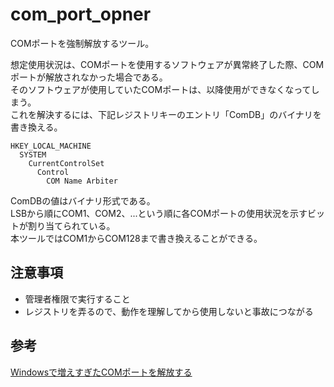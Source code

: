 ﻿com\_port\_opner
====
COMポートを強制解放するツール。<br>

想定使用状況は、COMポートを使用するソフトウェアが異常終了した際、COMポートが解放されなかった場合である。<br>
そのソフトウェアが使用していたCOMポートは、以降使用ができなくなってしまう。<br>
これを解決するには、下記レジストリキーのエントリ「ComDB」のバイナリを書き換える。<br>

```
HKEY_LOCAL_MACHINE
  SYSTEM
    CurrentControlSet
      Control
        COM Name Arbiter
```

ComDBの値はバイナリ形式である。<br>
LSBから順にCOM1、COM2、...という順に各COMポートの使用状況を示すビットが割り当てられている。<br>
本ツールではCOM1からCOM128まで書き換えることができる。<br>

注意事項
----
 * 管理者権限で実行すること
 * レジストリを弄るので、動作を理解してから使用しないと事故につながる

参考
----
[Windowsで増えすぎたCOMポートを解放する](https://qiita.com/ZeroCrossroad/items/fadcc2a8cc33aaf18c26)
